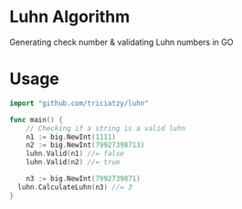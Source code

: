 # Luhn Algorithm

Generating check number & validating Luhn numbers in GO

# Usage

```go
import "github.com/triciatzy/luhn"

func main() {
	// Checking if a string is a valid luhn
	n1 := big.NewInt(1111)
	n2 := big.NewInt(79927398713)
	luhn.Valid(n1) //= false
	luhn.Valid(n2) //= true

	n3 := big.NewInt(7992739871)
  luhn.CalculateLuhn(n3) //= 3
}
```
